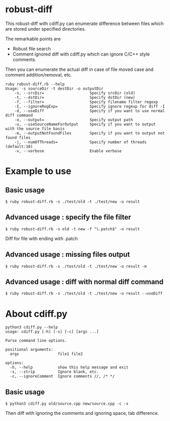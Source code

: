 # robust-diff

This robust-diff with cdiff.py can enumerate difference between files which are stored under specified directories. 

The remarkable points are
 - Robust file search
 - Comment ignored diff with cdiff.py which can ignore C/C++ style comments.

Then you can enumerate the actual diff in case of file moved case and comment addition/removal, etc.

```
ruby robust-diff.rb --help
Usage: -s sourceDir -t destDir -o outputDir
    -s, --srcDir=                    Specify srcDir (old)
    -t, --dstDir=                    Specify dstDir (new)
    -f, --filter=                    Specify filename filter regexp
    -I, --ignoreRegExp=              Specify ignore regexp for diff -I
    -d, --useDiff                    Specify if you want to use normal diff command
    -o, --output=                    Specify output path
    -u, --useSourceNameForOutput     Specify if you want to output with the source file basis
    -m, --outputNotFoundFiles        Specify if you want to output not found files
    -j, --numOfThreads=              Specify number of threads (default:10)
    -v, --verbose                    Enable verbose
```

# Example to use

## Basic usage

```
$ ruby robust-diff.rb -s ./test/old -t ./test/new -o result
```

## Advanced usage : specify the file filter

```
$ ruby robust-diff.rb -s old -t new -f "\.patch$" -o result
```

Diff for file with ending with .patch

## Advanced usage : missing files output

```
$ ruby robust-diff.rb -s ./test/old -t ./test/new -o result -m
```

## Advanced usage : diff with normal diff command

```
$ ruby robust-diff.rb -s ./test/old -t ./test/new -o result --useDiff
```


# About cdiff.py

```
python3 cdiff.py --help
usage: cdiff.py [-h] [-s] [-c] [args ...]

Parse command line options.

positional arguments:
  args                 file1 file2

options:
  -h, --help           show this help message and exit
  -s, --strip          Ignore blank, etc.
  -c, --ignoreComment  Ignore comments //, /* */
 ```

## Basic usage

```
$ python3 cdiff.py old/source.cpp new/source.cpp -c -s
```

Then diff with ignoring the comments and ignoring space, tab difference.


